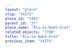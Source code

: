 ```yaml
---
layout: "place"
slug: "34372"
place_id: "1493"
parent_id: "37"
place_name: "Ālu-ša-Nabû-ēreš"
related_objects: "7798"
title: "Ālu-ša-Nabû-ēreš"
previous_item: "34375"
---
```

